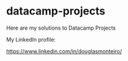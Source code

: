 # datacamp-projects
Here are my solutions to Datacamp Projects

My LinkedIn profile:

https://www.linkedin.com/in/douglasmonteiro/
